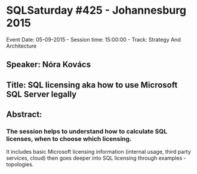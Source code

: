 # SQLSaturday #425 - Johannesburg 2015
Event Date: 05-09-2015 - Session time: 15:00:00 - Track: Strategy And Architecture
## Speaker: Nóra Kovács
## Title: SQL licensing aka how to use Microsoft SQL Server legally
## Abstract:
### The session helps to understand how to calculate SQL licenses, when to choose which licensing. 
It  includes basic Microsoft licensing information (internal usage, third party services, cloud) then goes deeper into SQL licensing through examples - topologies. 
